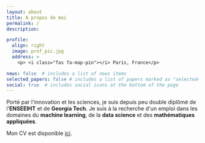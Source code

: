 ```yaml
---
layout: about
title: A propos de moi
permalink: /
description:

profile:
  align: right
  image: prof_pic.jpg
  address: >
    <p> <i class="fas fa-map-pin"></i> Paris, France</p>

news: false  # includes a list of news items
selected_papers: false # includes a list of papers marked as "selected={true}"
social: true  # includes social icons at the bottom of the page
---
```


Porté par l'innovation et les sciences, je suis depuis peu double diplômé de l'**ENSEEIHT** et de **Georgia Tech**. Je suis à la recherche d'un emploi dans les domaines du **machine learning**, de la **data science** et des **mathématiques appliquées**.

Mon CV est disponible [ici](assets/pdf/CV_tgalizzi.pdf).
